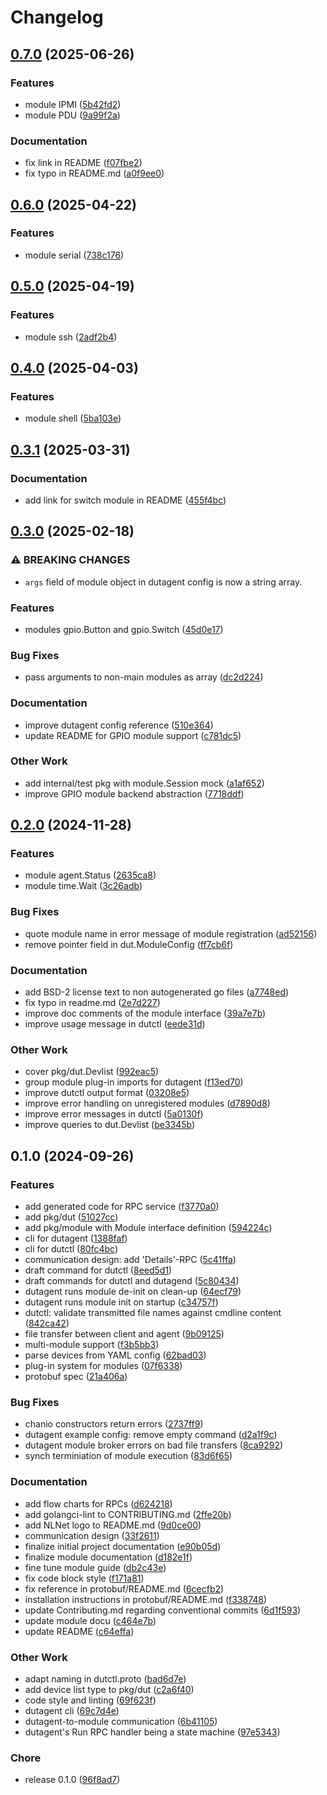 # Changelog

## [0.7.0](https://github.com/BlindspotSoftware/dutctl/compare/v0.6.0...v0.7.0) (2025-06-26)


### Features

* module IPMI ([5b42fd2](https://github.com/BlindspotSoftware/dutctl/commit/5b42fd290880f6fd6e578143a4f524eb0d3ae3d7))
* module PDU ([9a99f2a](https://github.com/BlindspotSoftware/dutctl/commit/9a99f2a04b0299058be969be41c95d71f8ac8d37))


### Documentation

* fix link in README ([f07fbe2](https://github.com/BlindspotSoftware/dutctl/commit/f07fbe2c27a5e48a0915d6c8f0ab4a14e41560a8))
* fix typo in README.md ([a0f9ee0](https://github.com/BlindspotSoftware/dutctl/commit/a0f9ee0d6a569110953c23ced4c21a190cb60844))

## [0.6.0](https://github.com/BlindspotSoftware/dutctl/compare/v0.5.0...v0.6.0) (2025-04-22)


### Features

* module serial ([738c176](https://github.com/BlindspotSoftware/dutctl/commit/738c176840cb8dd6b95935b75b3f12b85149161b))

## [0.5.0](https://github.com/BlindspotSoftware/dutctl/compare/v0.4.0...v0.5.0) (2025-04-19)


### Features

* module ssh ([2adf2b4](https://github.com/BlindspotSoftware/dutctl/commit/2adf2b40bd5f528de78884cd5f05bf4917e485ac))

## [0.4.0](https://github.com/BlindspotSoftware/dutctl/compare/v0.3.1...v0.4.0) (2025-04-03)


### Features

* module shell ([5ba103e](https://github.com/BlindspotSoftware/dutctl/commit/5ba103e0f9fb1e7f5666ea9e6143e7fb10f305ae))

## [0.3.1](https://github.com/BlindspotSoftware/dutctl/compare/v0.3.0...v0.3.1) (2025-03-31)


### Documentation

* add link for switch module in README ([455f4bc](https://github.com/BlindspotSoftware/dutctl/commit/455f4bc080f4069cb43c389bb196ea4b07366779))

## [0.3.0](https://github.com/BlindspotSoftware/dutctl/compare/v0.2.0...v0.3.0) (2025-02-18)


### ⚠ BREAKING CHANGES

* `args` field of module object in dutagent config is now a string array.

### Features

* modules gpio.Button and gpio.Switch ([45d0e17](https://github.com/BlindspotSoftware/dutctl/commit/45d0e1707a00f60bf5f02162c7d7f15c04985679))


### Bug Fixes

* pass arguments to non-main modules as array ([dc2d224](https://github.com/BlindspotSoftware/dutctl/commit/dc2d224f5014cec742dbb207742121fcbc6eab84))


### Documentation

* improve dutagent config reference ([510e364](https://github.com/BlindspotSoftware/dutctl/commit/510e3646aa65e012ca12cfe457120ee1a68da6c0))
* update README for GPIO module support ([c781dc5](https://github.com/BlindspotSoftware/dutctl/commit/c781dc50e16c86bcfff910e5942164f6e8ecdb12))


### Other Work

* add internal/test pkg with module.Session mock ([a1af652](https://github.com/BlindspotSoftware/dutctl/commit/a1af652acec26a5147bdc248ed11578ae9278825))
* improve GPIO module backend abstraction ([7718ddf](https://github.com/BlindspotSoftware/dutctl/commit/7718ddff467e889c2e16b959e3b676172ee8ce55))

## [0.2.0](https://github.com/BlindspotSoftware/dutctl/compare/v0.1.0...v0.2.0) (2024-11-28)


### Features

* module agent.Status ([2635ca8](https://github.com/BlindspotSoftware/dutctl/commit/2635ca871c33a5a794b5c6161a8aaa17e099e212))
* module time.Wait ([3c26adb](https://github.com/BlindspotSoftware/dutctl/commit/3c26adb00086366b7ac9267ba6b76fc7cec01a1e))


### Bug Fixes

* quote module name in error message of module registration ([ad52156](https://github.com/BlindspotSoftware/dutctl/commit/ad521569755115b3af3bf165346d301a094181a9))
* remove pointer field in dut.ModuleConfig ([ff7cb6f](https://github.com/BlindspotSoftware/dutctl/commit/ff7cb6f4efe6ef586ab1d5a45d50f22fa66fbfab))


### Documentation

* add BSD-2 license text to non autogenerated go files ([a7748ed](https://github.com/BlindspotSoftware/dutctl/commit/a7748ed6ac749c5b73524266f65dc7ee3efb9492))
* fix typo in readme.md ([2e7d227](https://github.com/BlindspotSoftware/dutctl/commit/2e7d22797e04fc6376254e88584e065f1a956130))
* improve doc comments of the module interface ([39a7e7b](https://github.com/BlindspotSoftware/dutctl/commit/39a7e7b8d89d82400277b67368f5efda2b5133c9))
* improve usage message in dutctl ([eede31d](https://github.com/BlindspotSoftware/dutctl/commit/eede31ddcde939cde64cd45722cf4efbba460848))


### Other Work

* cover pkg/dut.Devlist ([992eac5](https://github.com/BlindspotSoftware/dutctl/commit/992eac50d323bb4a68155eae477a63663ba6e8fd))
* group module plug-in imports for dutagent ([f13ed70](https://github.com/BlindspotSoftware/dutctl/commit/f13ed70350ea43ff5eeb99c0875461e3b8b479b5))
* improve dutctl output format ([03208e5](https://github.com/BlindspotSoftware/dutctl/commit/03208e58dce96f084ef7f433a6716734dc874875))
* improve error handling on unregistered modules ([d7890d8](https://github.com/BlindspotSoftware/dutctl/commit/d7890d89260a0e5d716f1f354709262faeacf870))
* improve error messages in dutctl ([5a0130f](https://github.com/BlindspotSoftware/dutctl/commit/5a0130fad402f6e7248b94a7b06d2f4597869b42))
* improve queries to dut.Devlist ([be3345b](https://github.com/BlindspotSoftware/dutctl/commit/be3345b824b7ece558670a0976b5adddbbe6b07c))

## 0.1.0 (2024-09-26)


### Features

* add generated code for RPC service ([f3770a0](https://github.com/BlindspotSoftware/dutctl/commit/f3770a0199cbbfce477192c33995d659f0e9d562))
* add pkg/dut ([51027cc](https://github.com/BlindspotSoftware/dutctl/commit/51027ccb5d5471462afead94349a259a0cef72b9))
* add pkg/module with Module interface definition ([594224c](https://github.com/BlindspotSoftware/dutctl/commit/594224ce621fb2145f523975ccd47f29df3143ef))
* cli for dutagent ([1388faf](https://github.com/BlindspotSoftware/dutctl/commit/1388faf88d96cff39f3bb90caec0d9c505675b69))
* cli for dutctl ([80fc4bc](https://github.com/BlindspotSoftware/dutctl/commit/80fc4bc4022ab99a3338b5e0d8dde1bbfe5c8ceb))
* communication design: add 'Details'-RPC ([5c41ffa](https://github.com/BlindspotSoftware/dutctl/commit/5c41ffa32a927ef107d9f2080a38d4f1f2c0a879))
* draft command for dutctl ([8eed5d1](https://github.com/BlindspotSoftware/dutctl/commit/8eed5d176baf860abddc08b135c62cab20c4b545))
* draft commands for dutctl and dutagend ([5c80434](https://github.com/BlindspotSoftware/dutctl/commit/5c80434483ed619902b594793594af7adc6d219f))
* dutagent runs module de-init on clean-up ([64ecf79](https://github.com/BlindspotSoftware/dutctl/commit/64ecf79af24740c0e87ea04c12c86b6663786192))
* dutagent runs module init on startup ([c34757f](https://github.com/BlindspotSoftware/dutctl/commit/c34757f417935d145c5b4316c1d4cbefa8e87af8))
* dutctl: validate transmitted file names against cmdline content ([842ca42](https://github.com/BlindspotSoftware/dutctl/commit/842ca427dc7acf171e9f9e4c57da4561653e7044))
* file transfer between client and agent ([9b09125](https://github.com/BlindspotSoftware/dutctl/commit/9b0912557c09bff9e6aa9c63423aca0c746ec34c))
* multi-module support ([f3b5bb3](https://github.com/BlindspotSoftware/dutctl/commit/f3b5bb31679fcea294fc7b062c5b0c498b16987e))
* parse devices from YAML config ([62bad03](https://github.com/BlindspotSoftware/dutctl/commit/62bad0364c7f864aaf64bba51f902285dfc89b24))
* plug-in system for modules ([07f6338](https://github.com/BlindspotSoftware/dutctl/commit/07f6338c8daf5fac55fb9fe2ebcb9cfa94cfc663))
* protobuf spec ([21a406a](https://github.com/BlindspotSoftware/dutctl/commit/21a406ae0cfd0598a848d167e3b0ceadb36b8cdc))


### Bug Fixes

* chanio constructors return errors ([2737ff9](https://github.com/BlindspotSoftware/dutctl/commit/2737ff93f36ca1ea4a15f9ee8c40465eb3e72f88))
* dutagent example config: remove empty command ([d2a1f9c](https://github.com/BlindspotSoftware/dutctl/commit/d2a1f9ca20d5af8ce4a8925f8e8a8e4c740e89d3))
* dutagent module broker errors on bad file transfers ([8ca9292](https://github.com/BlindspotSoftware/dutctl/commit/8ca92925e0b9617cf0e95186cc87fcf5ac3730dd))
* synch terminiation of module execution ([83d6f65](https://github.com/BlindspotSoftware/dutctl/commit/83d6f6529f0ee673727581f0ed4d14cdbd5450ec))


### Documentation

* add flow charts for RPCs ([d624218](https://github.com/BlindspotSoftware/dutctl/commit/d6242183204273d06e150bc7fe55064f4f3bbf14))
* add golangci-lint to CONTRIBUTING.md ([2ffe20b](https://github.com/BlindspotSoftware/dutctl/commit/2ffe20bae7aafec751a12058c12e04cebe02f770))
* add NLNet logo to README.md ([9d0ce00](https://github.com/BlindspotSoftware/dutctl/commit/9d0ce006a4461fad434c0d3fb4861c16ed01e447))
* communication design ([33f2611](https://github.com/BlindspotSoftware/dutctl/commit/33f26114bd2edb0e641cf2f34825667a4f18e60d))
* finalize initial project documentation ([e90b05d](https://github.com/BlindspotSoftware/dutctl/commit/e90b05d7245ddb98ad41cbab2fac3f0d0d6c3c93))
* finalize module documentation ([d182e1f](https://github.com/BlindspotSoftware/dutctl/commit/d182e1fa84a44368cfc79e607a6937a7db0e3bfa))
* fine tune module guide ([db2c43e](https://github.com/BlindspotSoftware/dutctl/commit/db2c43ef97c4e006a5f761892c9c89f3400f662c))
* fix code block style ([f171a81](https://github.com/BlindspotSoftware/dutctl/commit/f171a81d782ff1e15a23f3428145d60aac05707a))
* fix reference in protobuf/README.md ([6cecfb2](https://github.com/BlindspotSoftware/dutctl/commit/6cecfb204258225898297d4695e7d22c3d53b14d))
* installation instructions in protobuf/README.md ([f338748](https://github.com/BlindspotSoftware/dutctl/commit/f338748f1ef0ae25c56da072a48e976e607aed56))
* update Contributing.md regarding conventional commits ([6d1f593](https://github.com/BlindspotSoftware/dutctl/commit/6d1f59345cd1927a0f7e56edbcd300e776b4ad13))
* update module docu ([c464e7b](https://github.com/BlindspotSoftware/dutctl/commit/c464e7b8b30d3a893c0c4977e0099d4589d9961a))
* update README ([c64effa](https://github.com/BlindspotSoftware/dutctl/commit/c64effa173aaa9a634b186f8f8a938b407504c88))


### Other Work

* adapt naming in dutctl.proto ([bad6d7e](https://github.com/BlindspotSoftware/dutctl/commit/bad6d7ec94ff3b023856fd174287b6563d314a52))
* add device list type to pkg/dut ([c2a6f40](https://github.com/BlindspotSoftware/dutctl/commit/c2a6f4021822de9e7b0424c68c4b5a997edab433))
* code style and linting ([69f623f](https://github.com/BlindspotSoftware/dutctl/commit/69f623f108d75ae231a56ca01a96090a34d10049))
* dutagent cli ([69c7d4e](https://github.com/BlindspotSoftware/dutctl/commit/69c7d4e129c1f78c09151cde9c6d4318f6811cc7))
* dutagent-to-module communication ([6b41105](https://github.com/BlindspotSoftware/dutctl/commit/6b4110525cb802d697fb60a1efafa49aa73067b8))
* dutagent's Run RPC handler being a state machine ([97e5343](https://github.com/BlindspotSoftware/dutctl/commit/97e5343206a359dbbd79970a45f74cfecd7bf680))


### Chore

* release 0.1.0 ([96f8ad7](https://github.com/BlindspotSoftware/dutctl/commit/96f8ad7e92b252f4ba5a567ea0fc7bad0ce3e7a4))
